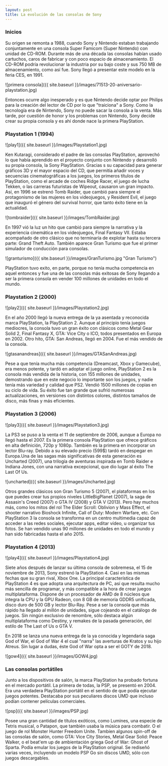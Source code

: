 ```yaml
---
layout: post
title: La evolución de las consolas de Sony
---
```


### Inicios

Su origen se remonta a 1988, cuando Sony y Nintendo estaban trabajando conjuntamente en una consola Super Famicom (Super Nintendo) con unidad de CD-ROM. Durante más de una década las consolas habían usado cartuchos, caros de fabricar y con poco espacio de almacenamiento.
El CD-ROM podría revolucionar la industria por su bajo coste y sus 750 MB de almacenamiento, como así fue.
Sony llegó a presentar este modelo en la feria CES, en 1991.

![primera consola]({{ site.baseurl }}/images/71513-20-aniversario-playstation.jpg)

 Entonces ocurre algo inesperado y es que Nintendo decide optar por Philips para la creación del lector de CD por lo que "traiciona"
 a Sony. Como la tecnología era de Nintendo, Sony no puede sacar la consola a la venta. Más tarde, por cuestión de honor y los 
 problemas con Nintendo, Sony decide crear su propia consola y es ahí donde nace la primera PlayStation.
 
 ### Playstation 1 (1994)
 
 ![play1]({{ site.baseurl }}/images/Playstation1.jpg)
 
 Ken Kutaragi, considerado el padre de las consolas PlayStation, aprovechó lo que había aprendido en el proyecto conjunto con Nintendo y desarrolló su propia consola, la Sony PlayStation.
Gracias s su capacidad para generar gráficos 3D y el mayor espacio del CD, que permitía añadir voces y secuencias cinematográficas a los juegos, los primeros títulos de PlayStation, como el arcade de coches Ridge Racer, el juego de lucha Tekken, o las carreras futuristas de Wipeout, causaron un gran impacto.
Así, en 1996 se estrenó Tomb Raider, que cambió para siempre el protagonismo de las mujeres en los videojuegos, y Resident Evil, el juego que inauguró el género del survival horror, que tanto éxito tiene en la actualidad.


![tombraider]({{ site.baseurl }}/images/TombRaider.jpg)

En 1997 vió la luz un hito que cambió para siempre la narrativa y la experiencia cinemática en los videojuegos, Final Fantasy VII. Estaba acompañado de otro clásico que no terminaría de explotar hasta su tercera parte: Grand Theft Auto.
También aparece Gran Turismo que fue el primer simulador de conducción para consolas.

![granturismo]({{ site.baseurl }}/images/GranTurismo.jpg "Gran Turismo")

PlayStation tuvo exito, en parte, porque no tenía mucha competencia en aquel entonces y fue una de las consolas más exitosas de Sony
llegando a ser la primera consola en vender 100 millones de unidades en todo el mundo.

### Playstation 2 (2000)

![play2]({{ site.baseurl }}/images/Playstation2.jpg)

En el año 2000 llegó la nueva entrega de la ya asentada y reconocida marca PlayStation, la PlayStation 2. Aunque al principio tenía juegos mediocres, la consola tuvo un gran éxito con clásicos como Metal Gear Solid 2, Final Fantasy X, GTA: Vice City o ICO, todos presentados en Europa en 2002.  Otro hito, GTA: San Andreas, llegó en 2004. Fue el más vendido de la consola.

![gtasanandreas]({{ site.baseurl }}/images/GTASanAndreas.jpg)

Pese a que tenía mucha más competencia (Dreamcast, Xbox y Gamecube), era menos potente, y tardó en adoptar el juego online, PlayStation 2 es la consola más vendida de la historia, con 155 millones de unidades, demostrando que en este negocio lo importante son los juegos, y nadie tenía más variedad y calidad que PS2. Vendió 1500 millones de copias en su ciclo de vida.
Su éxito fue tan grande que sufrió numerosas actualizaciones, en versiones con distintos colores, distintos tamaños de disco, más finas y más eficientes.

### Playstation 3 (2006)

![play3]({{ site.baseurl }}/images/Playstation3.jpg)

La PS3 se puso a la venta el 11 de septiembre de 2006, aunque a Europa no llegó hasta el 2007. Es la primera consola PlayStation que ofrece gráficos en alta definición, 720p y 1080p. También es la primera en incorporar un lector Blu-ray.
Debido a su elevado precio (599$) tardó en despegar en Europa.Una de las sagas más significativas de esta generación es Uncharted (2007), una trilogía de aventuras inspirada en Tomb Raider e Indiana Jones, con una narrativa excepcional, que dio lugar al éxito The Last Of Us.

![uncharted]({{ site.baseurl }}/images/Uncharted.jpg)

Otros grandes clásicos son Gran Turismo 5 (2007), el plataformas en los que puedes crear tus propios niveles LittleBigPlanet (2007), la saga de Assasin's Creed (2007) o GTA IV (2008) y GTA V (2013). Pero hay muchos más, como los mitos del rol The Elder Scroll: Oblivion y Mass Effect, el shooter narrativo Bioshock Infinite, Call of Duty: Modern Warfare, etc.
Con PlayStation 3 la consola se transforma en un centro multimedia capaz de acceder a las redes sociales, ejecutar apps, editar vídeo, u organizar tus fotos. 
Se han vendido unas 90 millones de unidades en todo el mundo y han sido fabricadas hasta el año 2015.

### Playstation 4 (2013)

![play4]({{ site.baseurl }}/images/Playstation4.jpg)

Siete años después de lanzar su última consola de sobremesa, el 15 de noviembre de 2013, Sony estrenó la PlayStation 4. Casi en las mismas fechas que su gran rival, Xbox One.
La principal característica de PlayStation 4 es que adopta una arquitectura de PC, así que resulta mucho más sencilla de programar, y más compatible a la hora de crear juegos multiplataforma. Dispone de un procesador de AMD de 8 núcleos que integra la CPU y la GPU Radeon, con 8 GB de memoria GDDR5 unificada, disco duro de 500 GB y lector Blu-Ray. 
Pese a ser la consola que más rápido ha llegado al millón de unidades, sigue cojeando en el catálogo de juegos. Sin ningún exclusivo de renombre, sólo destaca algún multiplataforma como Destiny, y remakes de la pasada generación, del estilo de The Last of Us o GTA V.

En 2018 se lanza una nueva entrega de la ya conocida y legendaria saga God of War, el God of War 4 el cual "narra" las averturas de Kratos y su hijo Atreus. Sin lugar a dudas, éste God of War opta a ser el GOTY de 2018.

![gow4]({{ site.baseurl }}/images/GOW4.jpg)

### Las consolas portátiles

Junto a los dispositivos de salón, la marca PlayStation ha probado fortuna en el mercado portátil.
La primera de todas, la PSP, se presentó en 2004. Era una verdadera PlayStation portátil en el sentido de que podía ejecutar juegos potentes. Destacaba por sus peculiares discos UMD que incluso podían contener películas comerciales.

![psp]({{ site.baseurl }}/images/PSP.jpg)

Posee una gran cantidad de títulos exóticos, como Lumines, una especie de Tetris musical, o Patapon, que también usaba la música para combatir. O el juego de rol Monster Hunter Freedom Unite. Tambíen algunos spin-off de las consolas de salón, como GTA: Vice City Stories, Metal Gear Solid: Peace Walker, o el beat'em up de ambientación griega God of War: Ghost of Sparta.
Podía emular los juegos de la PlayStation original.
Se rediseñó varias veces, incluyendo un modelo PSP Go sin discos UMD, sólo con juegos descargables.


